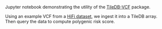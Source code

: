 Jupyter notebook demonstrating the utility of the [TileDB-VCF](https://docs.tiledb.com/main/integrations-and-extensions/genomics/population-genomics) package.

Using an example VCF from a [HiFi dataset](https://downloads.pacbcloud.com/public/revio/2022Q4/?utm_source=Website&utm_medium=webpage&utm_term=HomoSapiens-GIAB-trio-HG002-4&utm_content=datasets&utm_campaign=0000-Website-Leads), we 
ingest it into a TileDB array. Then query the data to compute polygenic risk score.

